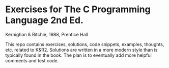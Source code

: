 # Exercises for The C Programming Language 2nd Ed.

Kernighan & Ritchie, 1988, Prentice Hall

This repo contains exercises, solutions, code snippets, examples, thoughts, etc. related to K&R2. Solutions are written in a more modern style than is typically found in the book. The plan is to eventually add more helpful comments and test code.
